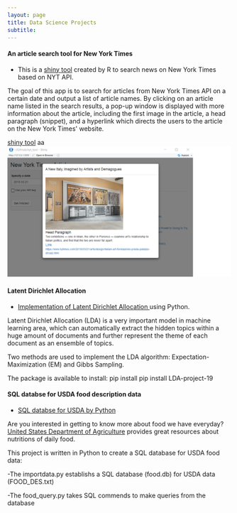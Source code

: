```yaml
---
layout: page
title: Data Science Projects
subtitle: 
---
```


#### An article search tool for New York Times

- This is a [shiny tool](https://github.com/mingjiezhao/nyt_api_tool) created by R to search news on New York Times based on NYT API. 

The goal of this app is to search for articles from New York Times API on a certain date and output a list of article names. By clicking on an article name listed in the search results, a pop-up window is displayed with more information about the article, including the first image in the article, a head paragraph (snippet), and a hyperlink which directs the users to the article on the New York Times' website.

[shiny tool](img/pic.png)
aa
<img src="img/pic.png" />

#### Latent Dirichlet Allocation

- [Implementation of Latent Dirichlet Allocation ](https://github.com/mingjiezhao/Latent-Dirichlet-Allocation) using Python. 

Latent Dirichlet Allocation (LDA) is a very important model in machine learning area, which can automatically extract the hidden topics within a huge amount of documents and further represent the theme of each document as an ensemble of topics.

Two methods are used to implement the LDA algorithm: Expectation-Maximization (EM) and Gibbs Sampling.

The package is available to install: pip install pip install LDA-project-19

#### SQL databse for USDA food description data

- [SQL databse for USDA by Python](https://github.com/mingjiezhao/USDA_database) 

Are you interested in getting to know more about food we have everyday? [United States Department of Agriculture](https://www.ars.usda.gov/northeast-area/beltsville-md-bhnrc/beltsville-human-nutrition-research-center/nutrient-data-laboratory/docs/usda-national-nutrient-database-for-standard-reference/) provides great resources about nutritions of daily food.

This project is written in Python to create a SQL database for USDA food data:

-The importdata.py establishs a SQL database (food.db) for USDA data (FOOD_DES.txt)

-The food_query.py takes SQL commends to make queries from the database

